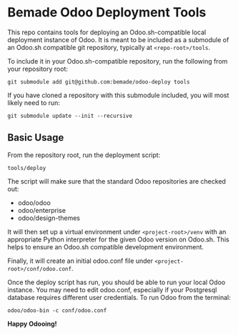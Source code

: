# Bemade Odoo Deployment Tools

This repo contains tools for deploying an Odoo.sh-compatible local deployment
instance of Odoo. It is meant to be included as a submodule of an Odoo.sh
compatible git repository, typically at `<repo-root>/tools`.

To include it in your Odoo.sh-compatible repository, run the following from
your repository root:

    git submodule add git@github.com:bemade/odoo-deploy tools

If you have cloned a repository with this submodule included, you will most
likely need to run:

    git submodule update --init --recursive

## Basic Usage

From the repository root, run the deployment script:

    tools/deploy

The script will make sure that the standard Odoo repositories are checked out:

 - odoo/odoo
 - odoo/enterprise
 - odoo/design-themes

It will then set up a virtual environment under `<project-root>/venv` with an
appropriate Python interpreter for the given Odoo version on Odoo.sh. This
helps to ensure an Odoo.sh compatible development environment.

Finally, it will create an initial odoo.conf file under
`<project-root>/conf/odoo.conf`.

Once the deploy script has run, you should be able to run your local Odoo
instance. You may need to edit odoo.conf, especially if your Postgresql
database requires different user credentials. To run Odoo from the terminal:


    odoo/odoo-bin -c conf/odoo.conf

**Happy Odooing!**
